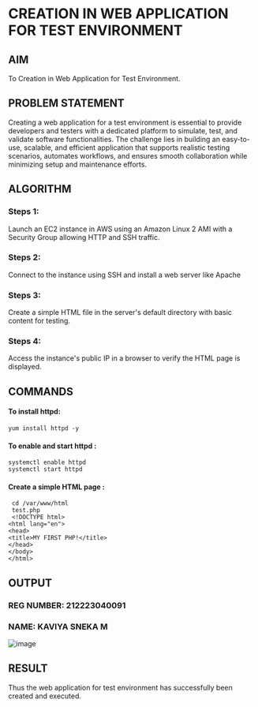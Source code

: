   # CREATION IN WEB APPLICATION FOR TEST ENVIRONMENT
  ## AIM
  To Creation in Web Application for Test Environment.
## PROBLEM STATEMENT
Creating a web application for a test environment is essential to provide developers and testers with a dedicated platform to simulate, test, and validate software functionalities. The challenge lies in building an easy-to-use, scalable, and efficient application that supports realistic testing scenarios, automates workflows, and ensures smooth collaboration while minimizing setup and maintenance efforts.


## ALGORITHM
### Steps 1:
Launch an EC2 instance in AWS using an Amazon Linux 2 AMI with a Security Group allowing HTTP and SSH traffic.

### Steps 2:
Connect to the instance using SSH and install a web server like Apache

### Steps 3:
Create a simple HTML file in the server's default directory with basic content for testing.

### Steps 4:
Access the instance's public IP in a browser to verify the HTML page is displayed.

## COMMANDS
#### To install httpd:

    yum install httpd -y

#### To enable and start httpd :

    systemctl enable httpd
    systemctl start httpd

#### Create a simple HTML page :

     cd /var/www/html
     test.php
     <!DOCTYPE html>
    <html lang="en">
    <head>
    <title>MY FIRST PHP!</title>
    </head>
    </body>
    </html>

## OUTPUT
### REG NUMBER: 212223040091
### NAME: KAVIYA SNEKA M

![image](https://github.com/user-attachments/assets/461980e5-8295-4282-8957-fab10653f647)

 


## RESULT
Thus the web application for test environment has successfully been created and executed.
 

  
